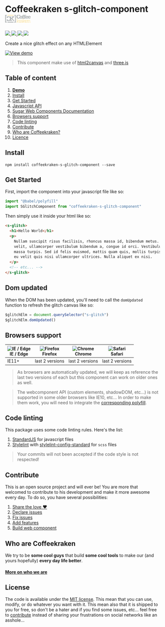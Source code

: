 # Coffeekraken s-glitch-component <img src=".resources/coffeekraken-logo.jpg" height="25px" />

<p>
	<!-- <a href="https://travis-ci.org/coffeekraken/s-glitch-component">
		<img src="https://img.shields.io/travis/coffeekraken/s-glitch-component.svg?style=flat-square" />
	</a> -->
	<a href="https://www.npmjs.com/package/coffeekraken-s-glitch-component">
		<img src="https://img.shields.io/npm/v/coffeekraken-s-glitch-component.svg?style=flat-square" />
	</a>
	<a href="https://github.com/coffeekraken/s-glitch-component/blob/master/LICENSE.txt">
		<img src="https://img.shields.io/npm/l/coffeekraken-s-glitch-component.svg?style=flat-square" />
	</a>
	<!-- <a href="https://github.com/coffeekraken/s-glitch-component">
		<img src="https://img.shields.io/npm/dt/coffeekraken-s-glitch-component.svg?style=flat-square" />
	</a>
	<a href="https://github.com/coffeekraken/s-glitch-component">
		<img src="https://img.shields.io/github/forks/coffeekraken/s-glitch-component.svg?style=social&label=Fork&style=flat-square" />
	</a>
	<a href="https://github.com/coffeekraken/s-glitch-component">
		<img src="https://img.shields.io/github/stars/coffeekraken/s-glitch-component.svg?style=social&label=Star&style=flat-square" />
	</a> -->
	<a href="https://twitter.com/coffeekrakenio">
		<img src="https://img.shields.io/twitter/url/http/coffeekrakenio.svg?style=social&style=flat-square" />
	</a>
	<a href="http://coffeekraken.io">
		<img src="https://img.shields.io/twitter/url/http/shields.io.svg?style=flat-square&label=coffeekraken.io&colorB=f2bc2b&style=flat-square" />
	</a>
</p>

<p class="lead">Create a nice glitch effect on any HTMLElement</p>

[![View demo](http://components.coffeekraken.io/assets/img/view-demo.png)](http://components.coffeekraken.io/app/s-glitch-component)

> This component make use of [html2canvas](https://html2canvas.hertzen.com/) and [three.js](https://threejs.org/)

## Table of content

1. **[Demo](http://components.coffeekraken.io/app/s-glitch-component)**
2. [Install](#readme-install)
3. [Get Started](#readme-get-started)
4. [Javascript API](doc/js)
5. [Sugar Web Components Documentation](https://github.com/coffeekraken/sugar/blob/master/doc/webcomponent.md)
6. [Browsers support](#readme-browsers-support)
7. [Code linting](#readme-code-linting)
8. [Contribute](#readme-contribute)
9. [Who are Coffeekraken?](#readme-who-are-coffeekraken)
10. [Licence](#readme-license)

<a name="readme-install"></a>

## Install

```
npm install coffeekraken-s-glitch-component --save
```

<a name="readme-get-started"></a>

## Get Started

First, import the component into your javascript file like so:

```js
import "@babel/polyfill"
import SGlitchComponent from "coffeekraken-s-glitch-component"
```

Then simply use it inside your html like so:

```html
<s-glitch>
  <h1>Hello World</h1>
  <p>
    Nullam suscipit risus facilisis, rhoncus massa id, bibendum metus. In urna
    velit, ullamcorper vestibulum bibendum a, congue id orci. Vestibulum sed
    massa turpis. Sed id felis euismod, mattis quam quis, mollis turpis. Integer
    eu velit quis nisi ullamcorper ultrices. Nulla aliquet ex nisi.
  </p>
  <!-- etc... -->
</s-glitch>
```

<a id="readme-dom-updated"></a>

## Dom updated

When the DOM has been updated, you'll need to call the `domUpdated` function to refresh the glitch canvas like so:

```js
$glitchElm = document.querySelector("s-glitch")
$glitchElm.domUpdated()
```

<a id="readme-browsers-support"></a>

## Browsers support

| <img src="https://raw.githubusercontent.com/godban/browsers-support-badges/master/src/images/edge.png" alt="IE / Edge" width="16px" height="16px" /></br>IE / Edge | <img src="https://raw.githubusercontent.com/godban/browsers-support-badges/master/src/images/firefox.png" alt="Firefox" width="16px" height="16px" /></br>Firefox | <img src="https://raw.githubusercontent.com/godban/browsers-support-badges/master/src/images/chrome.png" alt="Chrome" width="16px" height="16px" /></br>Chrome | <img src="https://raw.githubusercontent.com/godban/browsers-support-badges/master/src/images/safari.png" alt="Safari" width="16px" height="16px" /></br>Safari |
| ------------------------------------------------------------------------------------------------------------------------------------------------------------------ | ----------------------------------------------------------------------------------------------------------------------------------------------------------------- | -------------------------------------------------------------------------------------------------------------------------------------------------------------- | -------------------------------------------------------------------------------------------------------------------------------------------------------------- |
| IE11+                                                                                                                                                              | last 2 versions                                                                                                                                                   | last 2 versions                                                                                                                                                | last 2 versions                                                                                                                                                |

> As browsers are automatically updated, we will keep as reference the last two versions of each but this component can work on older ones as well.

> The webcomponent API (custom elements, shadowDOM, etc...) is not supported in some older browsers like IE10, etc... In order to make them work, you will need to integrate the [corresponding polyfill](https://www.webcomponents.org/polyfills).

<a id="readme-code-linting"></a>

## Code linting

This package uses some code linting rules. Here's the list:

1. [StandardJS](https://standardjs.com/) for javascript files
2. [Stylelint](https://github.com/stylelint/stylelint) with [stylelint-config-standard](https://github.com/stylelint/stylelint-config-standard) for `scss` files

> Your commits will not been accepted if the code style is not respected!

<a id="readme-contribute"></a>

## Contribute

This is an open source project and will ever be! You are more that welcomed to contribute to his development and make it more awesome every day.
To do so, you have several possibilities:

1. [Share the love ❤️](https://github.com/Coffeekraken/coffeekraken/blob/master/contribute.md#contribute-share-the-love)
2. [Declare issues](https://github.com/Coffeekraken/coffeekraken/blob/master/contribute.md#contribute-declare-issues)
3. [Fix issues](https://github.com/Coffeekraken/coffeekraken/blob/master/contribute.md#contribute-fix-issues)
4. [Add features](https://github.com/Coffeekraken/coffeekraken/blob/master/contribute.md#contribute-add-features)
5. [Build web component](https://github.com/Coffeekraken/coffeekraken/blob/master/contribute.md#contribute-build-web-component)

<a id="readme-who-are-coffeekraken"></a>

## Who are Coffeekraken

We try to be **some cool guys** that build **some cool tools** to make our (and yours hopefully) **every day life better**.

#### [More on who we are](https://github.com/Coffeekraken/coffeekraken/blob/master/who-are-we.md)

<a id="readme-license"></a>

## License

The code is available under the [MIT license](LICENSE.txt). This mean that you can use, modify, or do whatever you want with it. This mean also that it is shipped to you for free, so don't be a hater and if you find some issues, etc... feel free to [contribute](https://github.com/Coffeekraken/coffeekraken/blob/master/contribute.md) instead of sharing your frustrations on social networks like an asshole...
